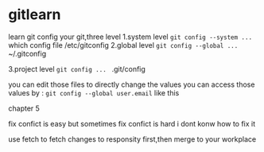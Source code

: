# gitlearn
learn git
config your git,three level
1.system level
    ```git config --system ... ```which config file /etc/gitconfig
2.global level
    ```git config --global ... ```~/.gitconfig

3.project level
    ```git config ... ``` .git/config

you can edit those files to directly change the values
you can access those values by :
    ```git config --global user.email``` like this

chapter 5

fix confict is easy
but sometimes
fix confict is hard
i dont konw how to fix it 

use fetch to fetch changes to responsity first,then merge to your workplace
